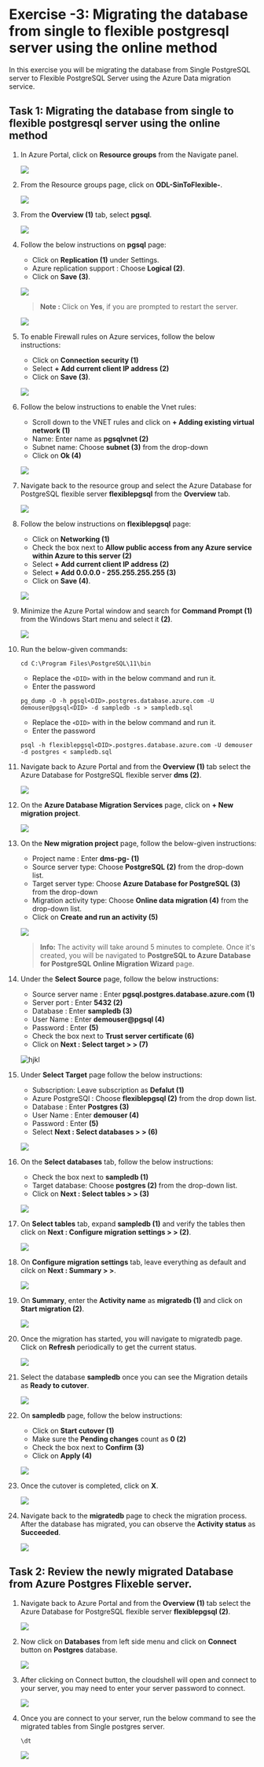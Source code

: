 # Exercise -3: Migrating the database from single to flexible postgresql server using the online method

In this exercise you will be migrating the database from Single PostgreSQL server to Flexible PostgreSQL Server using the Azure Data migration service.

## Task 1: Migrating the database from single to flexible postgresql server using the online method


1. In Azure Portal, click on **Resource groups** from the Navigate panel.
    
    ![](Images/E2T1S8.png)
    
1. From the Resource groups page, click on **ODL-SinToFlexible-<inject key="DeploymentID" enableCopy="false"/>**.
    
    ![](Images/E2T1S9.png)

1. From the **Overview (1)** tab, select **pgsql<inject key="DeploymentID" enableCopy="false"/>**.

    ![](Images/pgsql.png)
    
1. Follow the below instructions on **pgsql<inject key="DeploymentID" enableCopy="false"/>** page:

   - Click on **Replication (1)** under Settings.
   - Azure replication support : Choose **Logical (2)**.
   - Click on **Save (3)**.

   ![](Images/logical.png)
 
   > **Note :** Click on **Yes**, if you are prompted to restart the server.

     ![](Images/restart.png)
     
1. To enable Firewall rules on Azure services, follow the below instructions:

   - Click on **Connection security (1)**
   - Select **+ Add current client IP address (2)**
   - Click on **Save (3)**.
   
   ![](Images/firewall.png)
   
1. Follow the below instructions to enable the Vnet rules:

    - Scroll down to the VNET rules and click on **+ Adding existing virtual network (1)**
    - Name: Enter name as **pgsqlvnet (2)**
    - Subnet name: Choose **subnet (3)** from the drop-down
    - Click on **Ok (4)**

    ![](Images/subnet.png)
    
1. Navigate back to the resource group and select the Azure Database for PostgreSQL flexible server **flexiblepgsql<inject key="DeploymentID" enableCopy="false"/>** from the **Overview** tab.
 
    ![](Images/E2T1S10.png)
    
1. Follow the below instructions on **flexiblepgsql<inject key="DeploymentID" enableCopy="false"/>** page:

   - Click on **Networking (1)**
   - Check the box next to **Allow public access from any Azure service within Azure to this server (2)**
   - Select **+ Add current client IP address (2)**
   - Select **+ Add 0.0.0.0 -  255.255.255.255 (3)**
   - Click on **Save (4)**.

    ![](Images/networking.png)
    
1. Minimize the Azure Portal window and search for **Command Prompt (1)** from the Windows Start menu and select it **(2)**.

    ![](Images/cmd.png)
    
1. Run the below-given commands:

    ```
    cd C:\Program Files\PostgreSQL\11\bin
    ```
    
    - Replace the `<DID>` with **<inject key="DeploymentID" enableCopy="true"/>** in the below command and run it.
    - Enter the password **<inject key="PostGre SQL Password" enableCopy="true"/>**
    
    ```
    pg_dump -O -h pgsql<DID>.postgres.database.azure.com -U demouser@pgsql<DID> -d sampledb -s > sampledb.sql
    ```
    
    - Replace the `<DID>` with **<inject key="DeploymentID" enableCopy="true"/>** in the below command and run it.
    - Enter the password **<inject key="PostGre SQL Password" enableCopy="true"/>**
    ```
    psql -h flexiblepgsql<DID>.postgres.database.azure.com -U demouser -d postgres < sampledb.sql
    ```                                                                                             
    

1. Navigate back to Azure Portal and from the **Overview (1)** tab select the Azure Database for PostgreSQL flexible server **dms<inject key="DeploymentID" enableCopy="false"/> (2)**.
    
     ![](Images/E3T1S1.png)
    
1. On the **Azure Database Migration Services** page, click on **+ New migration project**.

    ![](Images/E3T1S2.png)
    
1. On the **New migration project** page, follow the below-given instructions:

   - Project name : Enter **dms-pg-<inject key="DeploymentID" enableCopy="false"/> (1)**
   - Source server type: Choose **PostgreSQL (2)** from the drop-down list.
   - Target server type: Choose **Azure Database for PostgreSQL (3)** from the drop-down
   - Migration activity type: Choose **Online data migration (4)** from the drop-down list.
   - Click on **Create and run an activity (5)**

    ![](Images/mp.png)
   
    > **Info:** The activity will take around 5 minutes to complete. Once it's created, you will be navigated to **PostgreSQL to Azure Database for PostgreSQL Online Migration Wizard** page.


1. Under the **Select Source** page, follow the below instructions:

     - Source server name :  Enter **pgsql<inject key="DeploymentID" enableCopy="false"/>.postgres.database.azure.com (1)**
     - Server port : Enter **5432 (2)**
     - Database : Enter **sampledb (3)**
     - User Name : Enter **demouser@pgsql<inject key="DeploymentID" enableCopy="false"/> (4)**
     - Password : Enter **<inject key="PostGre SQL Password" enableCopy="true"/> (5)**
     - Check the box next to **Trust server certificate (6)**
     - Click on **Next : Select target > > (7)**

     ![hjkl](Images/source3.png)
    
 1. Under **Select Target** page follow the below instructions:

     - Subscription: Leave subscription as **Defalut (1)**
     - Azure PostgreSQl : Choose **flexiblepgsql<inject key="DeploymentID" enableCopy="false"/> (2)** from the drop down list.
     - Database : Enter **Postgres (3)**
     - User Name : Enter **demouser (4)**
     - Password : Enter **<inject key="PostGre SQL Password" enableCopy="true"/> (5)**
     - Select **Next : Select databases > > (6)**

    ![](Images/target.png)
   
1. On the **Select databases** tab, follow the below instructions:

     -  Check the box next to **sampledb (1)**
     -  Target database: Choose **postgres (2)** from the drop-down list.
     -  Click on **Next : Select tables > > (3)**

    ![](Images/databases1.png)
   
1. On **Select tables** tab, expand **sampledb (1)** and verify the tables then click on **Next : Configure migration settings > > (2)**.

    ![](Images/tables1.png)
   
1. On **Configure migration settings** tab, leave everything as default and cilck on **Next : Summary > >**.

    ![](Images/cms.png)
    
1. On **Summary**, enter the **Activity name** as **migratedb (1)** and click on **Start migration (2)**.

     ![](Images/summary.png)
     
1. Once the migration has started, you will navigate to migratedb page. Click on **Refresh** periodically to get the current status.

     ![](Images/migratedb.png)
     
1. Select the database **sampledb** once you can see the Migration details as **Ready to cutover**.

    ![](Images/databasename.png)
    
1. On **sampledb** page, follow the below instructions:

    - Click on **Start cutover (1)**
    - Make sure the **Pending changes** count as **0 (2)**
    - Check the box next to **Confirm (3)**
    - Click on **Apply (4)**

    ![](Images/apply.png)
    
1. Once the cutover is completed, click on **X**.

    ![](Images/completed.png)
    
1. Navigate back to the **migratedb** page to check the migration process. After the database has migrated, you can observe the **Activity status** as **Succeeded**.

    ![](Images/activity.png)
    
## Task 2: Review the newly migrated Database from Azure Postgres Flixeble server.
    
1. Navigate back to Azure Portal and from the **Overview (1)** tab select the Azure Database for PostgreSQL flexible server **flexiblepgsql<inject key="DeploymentID" enableCopy="false"/> (2)**.
    
    ![](Images/E2T1S10.png)  
    
1. Now click on **Databases** from left side menu and click on **Connect** button on **Postgres** database.
    
    ![](Images/flexible1.png)  
    
1. After clicking on Connect button, the cloudshell will open and connect to your server, you may need to enter your server password to connect.
    
    ![](Images/cnctdb.png)  
    
1. Once you are connect to your server, run the below command to see the migrated tables from Single postgres server.
    ```
    \dt
    ```
    
    ![](Images/tables.png) 
